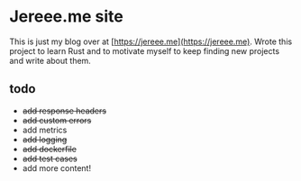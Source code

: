 # Jereee.me site

This is just my blog over at [https://jereee.me](https://jereee.me). Wrote this project to learn Rust and to motivate myself to keep finding new projects and write about them.

## todo

* ~~add response headers~~
* ~~add custom errors~~
* add metrics
* ~~add logging~~
* ~~add dockerfile~~
* ~~add test cases~~
* add more content!
